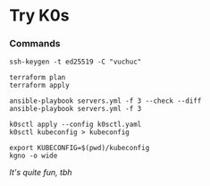 # Try K0s

### Commands

```
ssh-keygen -t ed25519 -C "vuchuc"

terraform plan
terraform apply

ansible-playbook servers.yml -f 3 --check --diff
ansible-playbook servers.yml -f 3

k0sctl apply --config k0sctl.yaml
k0sctl kubeconfig > kubeconfig

export KUBECONFIG=$(pwd)/kubeconfig
kgno -o wide
```

_It's quite fun, tbh_
